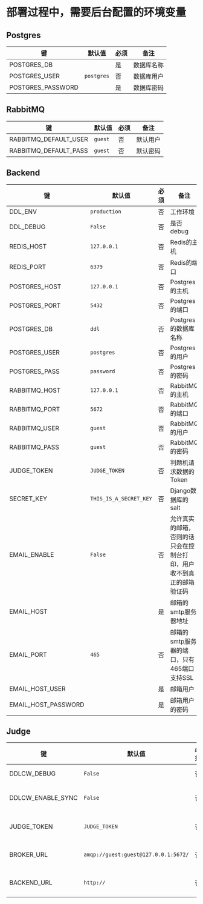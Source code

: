 # 部署过程中，需要后台配置的环境变量

## Postgres
| 键 | 默认值 | 必须 | 备注 |
| --- | --- | --- | --- |
| POSTGRES_DB | ` ` | 是 | 数据库名称 |
| POSTGRES_USER | `postgres` | 否 | 数据库用户 |
| POSTGRES_PASSWORD | ` ` | 是 | 数据库密码 |

## RabbitMQ

| 键 | 默认值 | 必须 | 备注 |
| --- | --- | --- | --- |
| RABBITMQ_DEFAULT_USER | `guest` | 否 | 默认用户 |
| RABBITMQ_DEFAULT_PASS | `guest` | 否 | 默认密码 |

## Backend

| 键 | 默认值 | 必须 | 备注 |
| --- | --- | --- | --- |
| DDL_ENV | `production` | 否 | 工作环境 |
| DDL_DEBUG | `False` | 否 | 是否debug |
| REDIS_HOST | `127.0.0.1` | 否 | Redis的主机 |
| REDIS_PORT | `6379` | 否 | Redis的端口 |
| POSTGRES_HOST | `127.0.0.1` | 否 | Postgres的主机 |
| POSTGRES_PORT | `5432` | 否 | Postgres的端口 |
| POSTGRES_DB | `ddl` | 否 | Postgres的数据库名称 |
| POSTGRES_USER | `postgres` | 否 | Postgres的用户 |
| POSTGRES_PASS | `password` | 否 | Postgres的密码 |
| RABBITMQ_HOST | `127.0.0.1` | 否 | RabbitMQ的主机 |
| RABBITMQ_PORT | `5672` | 否 | RabbitMQ的端口 |
| RABBITMQ_USER | `guest` | 否 | RabbitMQ的用户 |
| RABBITMQ_PASS | `guest` | 否 | RabbitMQ的密码 |
| JUDGE_TOKEN | `JUDGE_TOKEN` | 否 | 判题机请求数据的Token |
| SECRET_KEY | `THIS_IS_A_SECRET_KEY` | 否 | Django数据库的salt |
| EMAIL_ENABLE | `False` | 否 | 允许真实的邮箱，否则的话只会在控制台打印，用户收不到真正的邮箱验证码 |
| EMAIL_HOST | ` ` | 是 | 邮箱的smtp服务器地址 |
| EMAIL_PORT | `465` | 否 | 邮箱的smtp服务器的端口，只有465端口支持SSL |
| EMAIL_HOST_USER | ` ` | 是 | 邮箱用户 |
| EMAIL_HOST_PASSWORD | ` ` | 是 | 邮箱用户的密码 |

## Judge

| 键 | 默认值 | 必须 | 备注 |
| --- | --- | --- | --- |
| DDLCW_DEBUG | `False` | 否 | 是否开启debug |
| DDLCW_ENABLE_SYNC | `False` | 否 | 是否允许同步测试数据 |
| JUDGE_TOKEN | `JUDGE_TOKEN` | 否 | 判题机请求数据的Token |
| BROKER_URL | `amqp://guest:guest@127.0.0.1:5672/` | 否 | 判题机的RabbitMQ地址 |
| BACKEND_URL | `http://` | 否 | 请求后台题目的host |

